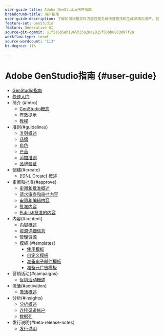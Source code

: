 ```yaml
---
user-guide-title: Adobe GenStudio用户指南
breadcrumb-title: 用户指南
user-guide-description: 了解如何根据实时内容性能见解快速查找和生成品牌内资产、创建变体并优化体验。
feature-set: GenStudio
feature: Generative AI
source-git-commit: 61f5e585eb1965b35a28a2825f50bb0953d87f2a
workflow-type: tm+mt
source-wordcount: '113'
ht-degree: 11%

---
```



# Adobe GenStudio指南 {#user-guide}

+ [GenStudio指南](home.md)
+ [快速入门](get-started.md)
+ 简介 {#intro}
   + [GenStudio概念](concepts.md)
   + [有效提示](effective-prompts.md)
   + [教程](https://experienceleague.adobe.com/docs/genstudio/learning/tutorials.html)
+ 准则{#guidelines}
   + [准则概述](guidelines/overview.md)
   + [品牌](guidelines/brands.md)
   + [角色](guidelines/personas.md)
   + [产品](guidelines/products.md)
   + [添加准则](guidelines/add-guidelines.md)
   + [品牌验证](guidelines/brand-validation.md)
+ 创建{#create}
   + [[!DNL Create] 概述](create/overview.md)
+ 审阅和批准{#approve}
   + [审阅和批准概述](approvals/overview.md)
   + [请求审查和审批内容](approvals/request-review.md)
   + [审阅和编辑内容](approvals/review-and-edit.md)
   + [批准内容](approvals/approve-content.md)
   + [Publish批准的内容](approvals/publish-content.md)
+ 内容{#content}
   + [内容概述](content/overview.md)
   + [资源详细信息](content/asset-details.md)
   + [管理资源](content/manage-assets.md)
   + 模板 {#templates}
      + [使用模板](content/use-templates.md)
      + [自定义模板](content/customize-template.md)
      + [准备电子邮件模板](content/email-template.md)
      + [准备元广告模板](content/meta-template.md)
+ 营销活动{#campaigns}
   + [促销活动概述](campaigns/overview.md)
+ 激活{#activation}
   + [激活概述](activation/overview.md)
+ 分析{#insights}
   + [分析概述](insights/overview.md)
   + [连接渠道帐户](insights/connect-channel.md)
   + [数据列](insights/data-columns.md)
+ 发行说明{#beta-release-notes}
   + [发行说明](beta-release-notes.md)

